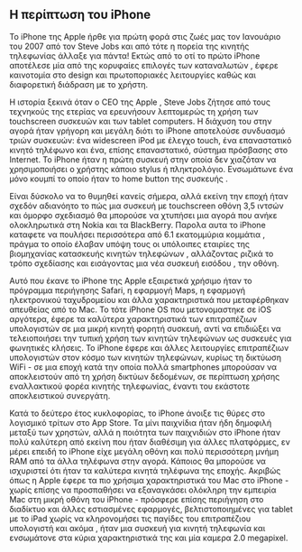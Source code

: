 ## Η περίπτωση του iPhone

   Το iPhone της Apple ήρθε για πρώτη φορά στις ζωές μας τον Ιανουάριο του 2007 από τον Steve Jobs και από τότε η πορεία της κινητής τηλεφωνίας άλλαξε για πάντα! Εκτώς από το οτί το πρώτο iPhone αποτέλεσε μία από της κορυφαίες επιλογές των καταναλωτών , έφερε καινοτομία στο design και πρωτοποριακές λειτουργίες καθώς και διαφορετική διάδραση με το χρήστη.
   
Η ιστορία ξεκινά όταν ο CEO της Apple , Steve Jobs ζήτησε από τους τεχνηκούς της ετερίας να ερευνήσουν λεπτομερώς τη χρήση των touchscreen συσκευών και των tablet computers. Η διάχυση του στην αγορά ήταν γρήγορη και μεγάλη διότι τo iPhone αποτελούσε συνδυασμό τριών συσκευών: ένα widescreen iPod με έλεγχο touch, ένα επαναστατικό κινητό τηλέφωνο και ένα, επίσης επαναστατικό, σύστημα πρόσβασης στο Internet. Το iPhone ήταν η πρώτη συσκευή στην οποία δεν χιαζόταν να χρησιμοποιήσει ο χρήστης κάποιο stylus ή πληκτρολόγιο. Ενσωμάτωνε ένα μόνο κουμπί το οποίο ήταν το home button της συσκευής .	
   
Είναι δύσκολο να το θυμηθεί κανείς σήμερα, αλλά εκείνη την εποχή ήταν σχεδόν αδιανόητο το πώς μια συσκευή με touchscreen οθόνη 3,5 ιντσών και όμορφο σχεδιασμό θα μπορούσε να χτυπήσει μια αγορά που ανήκε ολοκληρωτικά στη Nokia και τα BlackBerry. Παρολα αυτα το iPhone καταφετε να πουλήσει περισσότερα από 6.1 εκατομμύρια κομμάτια , πράγμα το οποίο έλαβαν υπόψη τους οι υπόλοιπες εταιρίες της βιομηχανίας κατασκευής κινητών τηλεφώνων , αλλάζοντας ριζικά το τρόπο σχεδίασης και εισάγοντας μια νέα συσκευή εισόδου , την οθόνη. 
   
Αυτό που έκανε το iPhone της Apple εξαιρετικά χρήσιμο ήταν το πρόγραμμα περιήγησης Safari, η εφαρμογή Maps, η εφαρμογή ηλεκτρονικού ταχυδρομείου και άλλα χαρακτηριστικά που μεταφέρθηκαν απευθείας από το Mac. Το τότε iPhone OS που μετονομαστηκε σε iOS αργότερα, έφερε τα καλύτερα χαρακτηριστικά των επιτραπέζιων υπολογιστών σε μια μικρή κινητή φορητή συσκευή, αντί να επιδιώξει να τελειοποιήσει την τυπική χρήση των κινητών τηλεφώνων ως συσκευές για φωνητικές κλήσεις. Το iPhone έφερε και άλλες λειτουργίες επιτραπέζιων υπολογιστών στον κόσμο των κινητών τηλεφώνων, κυρίως τη δικτύωση WiFi - σε μια εποχή κατά την οποία πολλά smartphones μπορούσαν να αποκλειστούν από τη χρήση δικτύων δεδομένων, σε περίπτωση χρήσης εναλλακτικού φορέα κινητής τηλεφωνίας, έναντι του εκάστοτε αποκλειστικού συνεργάτη.
   
Κατά το δεύτερο έτος κυκλοφορίας, το iPhone άνοιξε τις θύρες στο λογισμικό τρίτων στο App Store. Τα μίνι παιχνίδια ήταν ήδη δημοφιλή μεταξύ των χρηστών, αλλά η ποιότητα των παιχνιδιών στο iPhone ήταν πολύ καλύτερη από εκείνη που ήταν διαθέσιμη για άλλες πλατφόρμες, εν μέρει επειδή το iPhone είχε μεγάλη οθόνη και πολύ περισσότερη μνήμη RAM από τα άλλα τηλέφωνα στην αγορά. Κάποιος θα μπορούσε να ισχυριστεί ότι ήταν τα καλύτερα κινητά τηλέφωνα της εποχής. Ακριβώς όπως η Apple έφερε τα πιο χρήσιμα χαρακτηριστικά του Mac στο iPhone - χωρίς επίσης να προσπαθήσει να εξαναγκάσει ολόκληρη την εμπειρία Mac στη μικρή οθόνη του iPhone - πρόσφερε επίσης περιήγηση στο διαδίκτυο και άλλες εστιασμένες εφαρμογές, βελτιστοποιημένες για tablet με το iPad χωρίς να κληρονομήσει τις παγίδες του επιτραπέζιου υπολογιστή και ακόμα , ήταν μια συσκευή για κινητή τηλεφωνία και ενσωμάτονε στα κύρια χαρακτηριστικά της και μία καμερα 2.0 megapixel.








